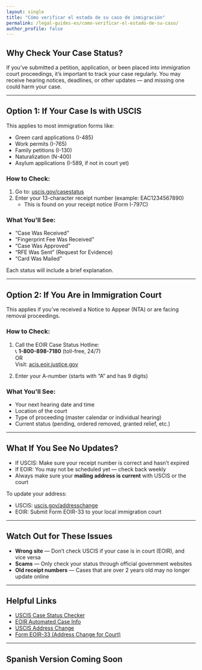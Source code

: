 ```yaml
---
layout: single
title: "Cómo verificar el estado de su caso de inmigración"
permalink: /legal-guides-es/como-verificar-el-estado-de-su-caso/
author_profile: false
---
```


## Why Check Your Case Status?

If you’ve submitted a petition, application, or been placed into immigration court proceedings, it’s important to track your case regularly. You may receive hearing notices, deadlines, or other updates — and missing one could harm your case.

---

## Option 1: If Your Case Is with USCIS

This applies to most immigration forms like:
- Green card applications (I-485)
- Work permits (I-765)
- Family petitions (I-130)
- Naturalization (N-400)
- Asylum applications (I-589, if not in court yet)

### How to Check:
1. Go to: [uscis.gov/casestatus](https://egov.uscis.gov/casestatus/)
2. Enter your 13-character receipt number (example: EAC1234567890)
   - This is found on your receipt notice (Form I-797C)

### What You'll See:
- “Case Was Received”
- “Fingerprint Fee Was Received”
- “Case Was Approved”
- “RFE Was Sent” (Request for Evidence)
- “Card Was Mailed”

Each status will include a brief explanation.

---

## Option 2: If You Are in Immigration Court

This applies if you’ve received a Notice to Appear (NTA) or are facing removal proceedings.

### How to Check:
1. Call the EOIR Case Status Hotline:  
   📞 **1-800-898-7180** (toll-free, 24/7)  
   OR  
   Visit: [acis.eoir.justice.gov](https://acis.eoir.justice.gov/en/)

2. Enter your A-number (starts with “A” and has 9 digits)

### What You'll See:
- Your next hearing date and time
- Location of the court
- Type of proceeding (master calendar or individual hearing)
- Current status (pending, ordered removed, granted relief, etc.)

---

## What If You See No Updates?

- If USCIS: Make sure your receipt number is correct and hasn’t expired
- If EOIR: You may not be scheduled yet — check back weekly
- Always make sure your **mailing address is current** with USCIS or the court

To update your address:
- USCIS: [uscis.gov/addresschange](https://www.uscis.gov/addresschange)
- EOIR: Submit Form EOIR-33 to your local immigration court

---

## Watch Out for These Issues

- **Wrong site** — Don’t check USCIS if your case is in court (EOIR), and vice versa
- **Scams** — Only check your status through official government websites
- **Old receipt numbers** — Cases that are over 2 years old may no longer update online

---

## Helpful Links

- [USCIS Case Status Checker](https://egov.uscis.gov/casestatus/)
- [EOIR Automated Case Info](https://acis.eoir.justice.gov/en/)
- [USCIS Address Change](https://www.uscis.gov/addresschange)
- [Form EOIR-33 (Address Change for Court)](https://www.justice.gov/eoir/page/file/1123026/download)

---

## Spanish Version Coming Soon